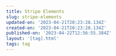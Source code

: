 ```yaml
---
title: Stripe Elements
slug: stripe-elements
updated-on: '2023-04-21T20:23:28.134Z'
created-on: '2023-04-21T20:23:28.134Z'
published-on: '2023-04-22T12:56:55.384Z'
layout: '[tag].html'
tags: tag
---
```



